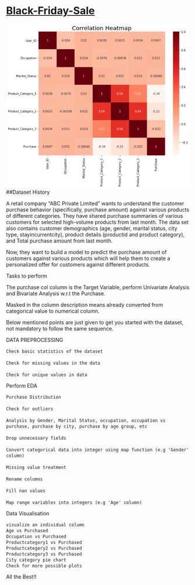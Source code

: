 # [Black-Friday-Sale](https://www.kaggle.com/datasets/rajeshrampure/black-friday-sale)
![](https://github.com/Alimomeni2000/Black-Friday-Sale/blob/main/plotFiles/blackfriday.png)
##Dataset History

A retail company “ABC Private Limited” wants to understand the customer purchase behavior (specifically, purchase amount) against various products of different categories. They have shared purchase summaries of various customers for selected high-volume products from last month.
The data set also contains customer demographics (age, gender, marital status, city type, stayincurrentcity), product details (productid and product category), and Total purchase amount from last month.

Now, they want to build a model to predict the purchase amount of customers against various products which will help them to create a personalized offer for customers against different products.

Tasks to perform

The purchase col column is the Target Variable, perform Univariate Analysis and Bivariate Analysis w.r.t the Purchase.

Masked in the column description means already converted from categorical value to numerical column.

Below mentioned points are just given to get you started with the dataset, not mandatory to follow the same sequence.

DATA PREPROCESSING

    Check basic statistics of the dataset

    Check for missing values in the data

    Check for unique values in data

Perform EDA

    Purchase Distribution

    Check for outliers

    Analysis by Gender, Marital Status, occupation, occupation vs purchase, purchase by city, purchase by age group, etc

    Drop unnecessary fields

    Convert categorical data into integer using map function (e.g 'Gender' column)

    Missing value treatment

    Rename columns

    Fill nan values

    Map range variables into integers (e.g 'Age' column)

Data Visualisation

    visualize an individual column
    Age vs Purchased
    Occupation vs Purchased
    Productcategory1 vs Purchased
    Productcategory2 vs Purchased
    Productcategory3 vs Purchased
    City category pie chart
    Check for more possible plots

All the Best!!
